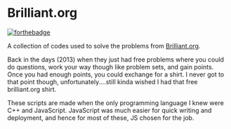 # Brilliant.org

[![forthebadge](https://forthebadge.com/images/badges/made-with-javascript.svg)](https://forthebadge.com)

A collection of codes used to solve the problems from [Brilliant.org](//brilliant.org).

Back in the days (2013) when they just had free problems where you could do questions, work your way though like problem sets, and gain points. Once you had enough points, you could exchange for a shirt. I never got to that point though, unfortunately....still kinda wished I had that free brilliant.org shirt.

These scripts are made when the only programming language I knew were C++ and JavaScript. JavaScript was much easier for quick writing and deployment, and hence for most of these, JS chosen for the job.
